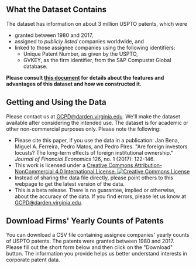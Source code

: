 ## What the Dataset Contains
The dataset has information on about 3 million USPTO patents, which were 
- granted between 1980 and 2017,
- assigned to *publicly listed* companies worldwide, and
- linked to those assignee companies using the following identifiers:
  - Unique Patent Number, as given by the USPTO,
  - GVKEY, as the firm identifier, from the S&P Compustat Global database. 

**Please consult [this document](/documents/DataConstructionDetails_v01.pdf) for details about the features and advantages of this dataset and how we constructed it.**

## Getting and Using the Data
Please contact us at <a href="mailto:GCPD@darden.virginia.edu">GCPD@darden.virginia.edu</a>. We'll make the dataset available after considering the intended use. The dataset is for academic or other non-commercial purposes only. Please note the following:

<ul class="uk-list uk-list-divider">
<li>Please cite this paper, if you use the data in a publication:
  Jan Bena, Miguel A. Ferreira, Pedro Matos, and Pedro Pires. "Are foreign investors locusts? The long-term effects of foreign institutional ownership." <i>Journal of Financial Economics</i> 126, no. 1 (2017): 122-146.</li>
<li>This work is licensed under a <a href="http://creativecommons.org/licenses/by-nc/4.0/">Creative Commons Attribution-NonCommercial 4.0 International License. <img alt="Creative Commons License" style="border-width:0" src="https://i.creativecommons.org/l/by-nc/4.0/80x15.png"/></a></li>
<li>Instead of sharing the data file directly, please point others to this webpage to get the latest version of the data.</li>
<li>This is a beta release. There is no guarantee, implied or otherwise, about the accuracy of the data. If you find errors, please let us know at <a href="mailto:GCPD@darden.virginia.edu">GCPD@darden.virginia.edu</a>.</li>
</ul>

## Download Firms' Yearly Counts of Patents

You can download a CSV file containing assignee companies' yearly counts of USPTO patents. The patents were granted between 1980 and 2017. Please fill out the short form below and then click on the "Download" button. The information you provide helps us better understand interests in corporate patent data.
